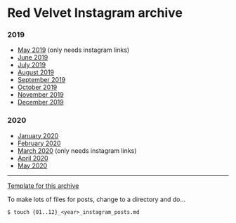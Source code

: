# Red Velvet Instagram archive

### 2019

* [May 2019](./2019/05_2019_instagram_posts.md) (only needs instagram links)
* [June 2019](./2019/06_2019_instagram_posts.md)
* [July 2019](./2019/07_2019_instagram_posts.md)
* [August 2019](./2019/08_2019_instagram_posts.md)
* [September 2019](./2019/09_2019_instagram_posts.md)
* [October 2019](./2019/10_2019_instagram_posts.md)
* [November 2019](./2019/11_2019_instagram_posts.md)
* [December 2019](./2019/12_2019_instagram_posts.md)

### 2020

* [January 2020](./2020/01_2020_instagram_posts.md)
* [February 2020](./2020/02_2020_instagram_posts.md)
* [March 2020](./2020/03_2020_instagram_posts.md) (only needs instagram links)
* [April 2020](./2020/04_2020_instagram_posts.md)
* [May 2020](./2020/05_2020_instagram_posts.md)


***

[Template for this archive](./instagram_post_template.md)

To make lots of files for posts, change to a directory and do...

```
$ touch {01..12}_<year>_instagram_posts.md
```
